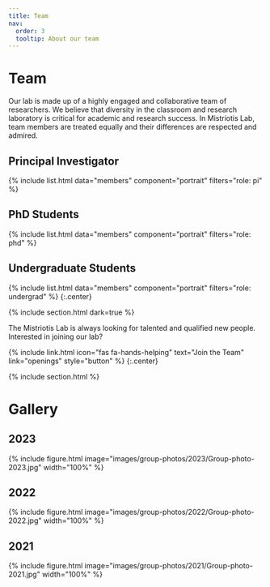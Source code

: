 ```yaml
---
title: Team
nav:
  order: 3
  tooltip: About our team
---
```


# <i class="fas fa-users"></i>Team

Our lab is made up of a highly engaged and collaborative team of researchers. We believe that diversity in the classroom and research laboratory is critical for academic and research success. In Mistriotis Lab, team members are treated equally and their differences are respected and admired.

## Principal Investigator
{%
  include list.html
  data="members"
  component="portrait"
  filters="role: pi"
%}  
 
## PhD Students
{%
  include list.html
  data="members"
  component="portrait"
  filters="role: phd"
%}  

## Undergraduate Students
{%
  include list.html
  data="members"
  component="portrait"
  filters="role: undergrad"
%}
{:.center}

{% include section.html dark=true %}

The Mistriotis Lab is always looking for talented and qualified new people. Interested in joining our lab?

{%
  include link.html
  icon="fas fa-hands-helping"
  text="Join the Team"
  link="openings"
  style="button"
%}
{:.center}

{% include section.html %}

# Gallery

## 2023

{%
  include figure.html
  image="images/group-photos/2023/Group-photo-2023.jpg"
  width="100%"
%}

## 2022

{%
  include figure.html
  image="images/group-photos/2022/Group-photo-2022.jpg"
  width="100%"
%}

## 2021

{%
  include figure.html
  image="images/group-photos/2021/Group-photo-2021.jpg"
  width="100%"
%}

